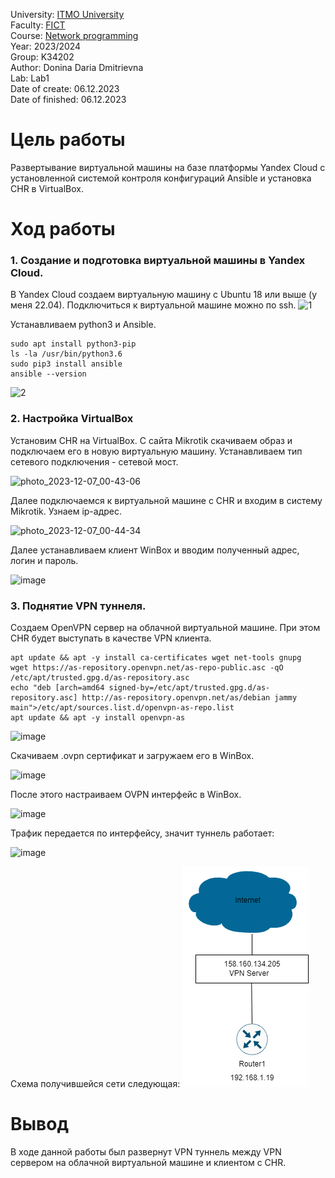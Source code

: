 University: [ITMO University](https://itmo.ru/ru/) <br/>
Faculty: [FICT](https://fict.itmo.ru) <br/>
Course: [Network programming](https://github.com/itmo-ict-faculty/network-programming) <br/>
Year: 2023/2024 <br/>
Group: K34202 <br/>
Author: Donina Daria Dmitrievna <br/>
Lab: Lab1 <br/>
Date of create: 06.12.2023 <br/>
Date of finished: 06.12.2023 <br/>


# Цель работы
Развертывание виртуальной машины на базе платформы Yandex Cloud с установленной системой контроля конфигураций Ansible и установка CHR в VirtualBox.

# Ход работы
### 1. Создание и подготовка виртуальной машины в Yandex Cloud.

В Yandex Cloud создаем виртуальную машину с Ubuntu 18 или выше (у меня 22.04). Подключиться к виртуальной машине можно по ssh. 
![1](https://github.com/Daria-Donina/2023_2024-network_programming-k34202-donina_d_d/assets/43678323/8574ed2b-2024-4cd7-945a-08c88399d6f2)

Устанавливаем python3 и Ansible.
```
sudo apt install python3-pip
ls -la /usr/bin/python3.6
sudo pip3 install ansible
ansible --version
```
![2](https://github.com/Daria-Donina/2023_2024-network_programming-k34202-donina_d_d/assets/43678323/751b7032-7b90-4d77-9285-17ee23c92d44)

### 2. Настройка VirtualBox
Установим CHR на VirtualBox. С сайта Mikrotik скачиваем образ и подключаем его в новую виртуальную машину. Устанавливаем 
тип сетевого подключения - сетевой мост.

![photo_2023-12-07_00-43-06](https://github.com/Daria-Donina/2023_2024-network_programming-k34202-donina_d_d/assets/43678323/dee6ac57-14fa-497b-af57-a9a8ba11ee8a)

Далее подключаемся к виртуальной машине с CHR и входим в систему Mikrotik. Узнаем ip-адрес.

![photo_2023-12-07_00-44-34](https://github.com/Daria-Donina/2023_2024-network_programming-k34202-donina_d_d/assets/43678323/0b2f2da0-ec54-407a-9660-5799e6f3f864)

Далее устанавливаем клиент WinBox и вводим полученный адрес, логин и пароль.

![image](https://github.com/Daria-Donina/2023_2024-network_programming-k34202-donina_d_d/assets/43678323/ee188fa7-f194-4af8-ab7c-8e9dd9bb9247)


### 3. Поднятие VPN туннеля.
Создаем OpenVPN сервер на облачной виртуальной машине. При этом CHR будет выступать в качестве VPN клиента.
```
apt update && apt -y install ca-certificates wget net-tools gnupg
wget https://as-repository.openvpn.net/as-repo-public.asc -qO /etc/apt/trusted.gpg.d/as-repository.asc
echo "deb [arch=amd64 signed-by=/etc/apt/trusted.gpg.d/as-repository.asc] http://as-repository.openvpn.net/as/debian jammy main">/etc/apt/sources.list.d/openvpn-as-repo.list
apt update && apt -y install openvpn-as
```

![image](https://github.com/Daria-Donina/2023_2024-network_programming-k34202-donina_d_d/assets/43678323/25caddc3-919c-4d77-a251-5db9df5655f7)

Скачиваем .ovpn сертификат и загружаем его в WinBox. 

![image](https://github.com/Daria-Donina/2023_2024-network_programming-k34202-donina_d_d/assets/43678323/eda59213-0812-44f9-a620-3fa3c7344a0c)

После этого настраиваем OVPN интерфейс в WinBox.

![image](https://github.com/Daria-Donina/2023_2024-network_programming-k34202-donina_d_d/assets/43678323/f157aa78-c19d-4282-a6a1-1d43fe13fda2)


Трафик передается по интерфейсу, значит туннель работает:

![image](https://github.com/Daria-Donina/2023_2024-network_programming-k34202-donina_d_d/assets/43678323/e8a387a5-d0b6-43eb-b916-7d1ca0be497a)

Схема получившейся сети следующая:
![image](3.png)

# Вывод
В ходе данной работы был развернут VPN туннель между VPN сервером на облачной виртуальной машине и клиентом с CHR.
